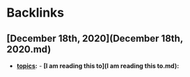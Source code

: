 
# Backlinks
## [December 18th, 2020](December 18th, 2020.md)
- **[topics](topics.md):**
            - **[I am reading this to](I am reading this to.md):**

